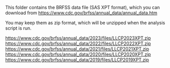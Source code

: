 
This folder contains the BRFSS data file (SAS XPT format), which you can download from https://www.cdc.gov/brfss/annual_data/annual_data.htm

You may keep them as zip format, which will be unzipped when the analysis script is run. 

https://www.cdc.gov/brfss/annual_data/2023/files/LLCP2023XPT.zip
https://www.cdc.gov/brfss/annual_data/2022/files/LLCP2022XPT.zip
https://www.cdc.gov/brfss/annual_data/2021/files/LLCP2021XPT.zip
https://www.cdc.gov/brfss/annual_data/2020/files/LLCP2020XPT.zip
https://www.cdc.gov/brfss/annual_data/2019/files/LLCP2019XPT.zip
